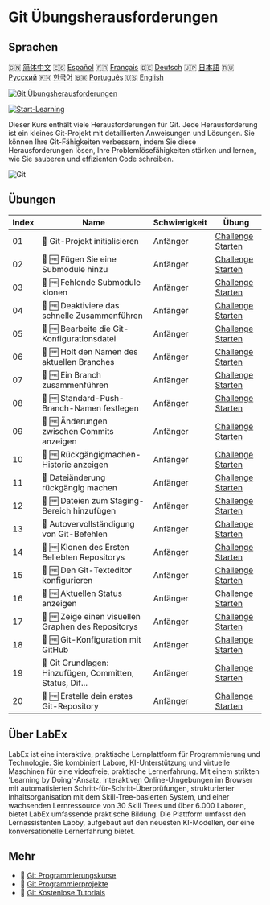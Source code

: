 # Git Übungsherausforderungen

## Sprachen

🇨🇳 [简体中文](README_zh.md) 🇪🇸 [Español](README_es.md) 🇫🇷 [Français](README_fr.md) 🇩🇪 [Deutsch](README_de.md) 🇯🇵 [日本語](README_ja.md) 🇷🇺 [Русский](README_ru.md) 🇰🇷 [한국어](README_ko.md) 🇧🇷 [Português](README_pt.md) 🇺🇸 [English](README.md) 

[![Git Übungsherausforderungen](https://cover-creator.labex.io/git-practice-challenges.png?lang=de)](https://labex.io/de/courses/git-practice-challenges)

[![Start-Learning](https://img.shields.io/badge/Start-Learning-whitesmoke?style=for-the-badge)](https://labex.io/de/courses/git-practice-challenges)

Dieser Kurs enthält viele Herausforderungen für Git. Jede Herausforderung ist ein kleines Git-Projekt mit detaillierten Anweisungen und Lösungen. Sie können Ihre Git-Fähigkeiten verbessern, indem Sie diese Herausforderungen lösen, Ihre Problemlösefähigkeiten stärken und lernen, wie Sie sauberen und effizienten Code schreiben.

![Git](https://img.shields.io/badge/Git-whitesmoke?style=for-the-badge&logo=git)


## Übungen

|   Index | Name                                                      | Schwierigkeit   | Übung                                                                                                                         |
|---------|-----------------------------------------------------------|-----------------|-------------------------------------------------------------------------------------------------------------------------------|
|      01 | 🎯  Git-Projekt initialisieren                            | Anfänger        | <a target='_blank' href='https://labex.io/de/tutorials/git-initialize-git-project-385166'>Challenge Starten</a>               |
|      02 | 🎯 🆓 Fügen Sie eine Submodule hinzu                      | Anfänger        | <a target='_blank' href='https://labex.io/de/labs/add-a-submodule-12611'>Challenge Starten</a>                                |
|      03 | 🎯 🆓 Fehlende Submodule klonen                           | Anfänger        | <a target='_blank' href='https://labex.io/de/labs/clone-missing-submodules-12620'>Challenge Starten</a>                       |
|      04 | 🎯 🆓 Deaktiviere das schnelle Zusammenführen             | Anfänger        | <a target='_blank' href='https://labex.io/de/labs/disable-fast-forward-merging-12642'>Challenge Starten</a>                   |
|      05 | 🎯 🆓 Bearbeite die Git-Konfigurationsdatei               | Anfänger        | <a target='_blank' href='https://labex.io/de/labs/edit-git-configuration-file-12645'>Challenge Starten</a>                    |
|      06 | 🎯 🆓 Holt den Namen des aktuellen Branches               | Anfänger        | <a target='_blank' href='https://labex.io/de/labs/get-the-current-branch-name-12633'>Challenge Starten</a>                    |
|      07 | 🎯 🆓 Ein Branch zusammenführen                           | Anfänger        | <a target='_blank' href='https://labex.io/de/labs/merge-a-branch-12655'>Challenge Starten</a>                                 |
|      08 | 🎯 🆓 Standard-Push-Branch-Namen festlegen                | Anfänger        | <a target='_blank' href='https://labex.io/de/labs/set-default-push-branch-name-12672'>Challenge Starten</a>                   |
|      09 | 🎯 🆓 Änderungen zwischen Commits anzeigen                | Anfänger        | <a target='_blank' href='https://labex.io/de/labs/view-changes-between-commits-12684'>Challenge Starten</a>                   |
|      10 | 🎯 🆓 Rückgängigmachen-Historie anzeigen                  | Anfänger        | <a target='_blank' href='https://labex.io/de/labs/view-undo-history-12696'>Challenge Starten</a>                              |
|      11 | 🎯  Dateiänderung rückgängig machen                       | Anfänger        | <a target='_blank' href='https://labex.io/de/labs/git-cancel-file-change-387714'>Challenge Starten</a>                        |
|      12 | 🎯 🆓 Dateien zum Staging-Bereich hinzufügen              | Anfänger        | <a target='_blank' href='https://labex.io/de/labs/add-files-to-the-staging-area-12675'>Challenge Starten</a>                  |
|      13 | 🎯  Autovervollständigung von Git-Befehlen                | Anfänger        | <a target='_blank' href='https://labex.io/de/labs/autocorrect-git-commands-12614'>Challenge Starten</a>                       |
|      14 | 🎯 🆓 Klonen des Ersten Beliebten Repositorys             | Anfänger        | <a target='_blank' href='https://labex.io/de/labs/clone-the-first-trending-repository-12621'>Challenge Starten</a>            |
|      15 | 🎯 🆓 Den Git-Texteditor konfigurieren                    | Anfänger        | <a target='_blank' href='https://labex.io/de/labs/configure-the-git-text-editor-12673'>Challenge Starten</a>                  |
|      16 | 🎯 🆓 Aktuellen Status anzeigen                           | Anfänger        | <a target='_blank' href='https://labex.io/de/labs/view-current-status-12695'>Challenge Starten</a>                            |
|      17 | 🎯 🆓 Zeige einen visuellen Graphen des Repositorys       | Anfänger        | <a target='_blank' href='https://labex.io/de/labs/view-a-visual-graph-of-the-repository-12685'>Challenge Starten</a>          |
|      18 | 🎯 🆓 Git-Konfiguration mit GitHub                        | Anfänger        | <a target='_blank' href='https://labex.io/de/labs/git-git-configuration-with-github-23'>Challenge Starten</a>                 |
|      19 | 🎯  Git Grundlagen: Hinzufügen, Committen, Status, Dif... | Anfänger        | <a target='_blank' href='https://labex.io/de/labs/shell-git-fundamentals-add-commit-status-diff-387715'>Challenge Starten</a> |
|      20 | 🎯 🆓 Erstelle dein erstes Git-Repository                 | Anfänger        | <a target='_blank' href='https://labex.io/de/labs/create-your-first-git-repository-12632'>Challenge Starten</a>               |

## Über LabEx

LabEx ist eine interaktive, praktische Lernplattform für Programmierung und Technologie. Sie kombiniert Labore, KI-Unterstützung und virtuelle Maschinen für eine videofreie, praktische Lernerfahrung. Mit einem strikten 'Learning by Doing'-Ansatz, interaktiven Online-Umgebungen im Browser mit automatisierten Schritt-für-Schritt-Überprüfungen, strukturierter Inhaltsorganisation mit dem Skill-Tree-basierten System, und einer wachsenden Lernressource von 30 Skill Trees und über 6.000 Laboren, bietet LabEx umfassende praktische Bildung. Die Plattform umfasst den Lernassistenten Labby, aufgebaut auf den neuesten KI-Modellen, der eine konversationelle Lernerfahrung bietet.

## Mehr

- 🔗 [Git Programmierungskurse](https://github.com/labex-labs/awesome-programming-courses)
- 🔗 [Git Programmierprojekte](https://github.com/labex-labs/awesome-programming-projects)
- 🔗 [Git Kostenlose Tutorials](https://github.com/labex-labs/git-free-tutorials)


